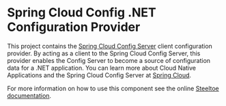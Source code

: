 # Spring Cloud Config .NET Configuration Provider

This project contains the [Spring Cloud Config Server](https://projects.spring.io/spring-cloud/docs/1.0.3/spring-cloud.html#_spring_cloud_config) client configuration provider.  By acting as a client to the Spring Cloud Config Server, this provider enables the Config Server to become a source of configuration data for a .NET application.  You can learn more about Cloud Native Applications and the Spring Cloud Config Server at [Spring Cloud](https://projects.spring.io/spring-cloud/docs/1.0.3/spring-cloud.html).

For more information on how to use this component see the online [Steeltoe documentation](https://steeltoe.io/).
